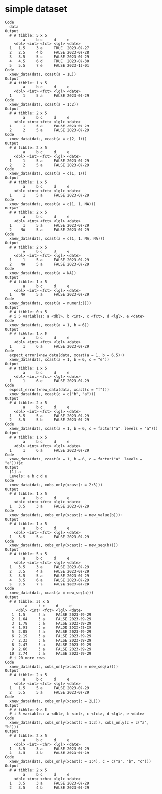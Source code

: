 # simple dataset

    Code
      data
    Output
      # A tibble: 5 x 5
            a     b c     d     e         
        <dbl> <int> <fct> <lgl> <date>    
      1   1.5     3 a     TRUE  2023-09-27
      2   2.5     4 b     FALSE 2023-09-28
      3   3.5     5 c     FALSE 2023-09-29
      4   4.5     6 d     TRUE  2023-09-30
      5   5.5     7 e     FALSE 2023-10-01
    Code
      xnew_data(data, xcast(a = 1L))
    Output
      # A tibble: 1 x 5
            a     b c     d     e         
        <dbl> <int> <fct> <lgl> <date>    
      1     1     5 a     FALSE 2023-09-29
    Code
      xnew_data(data, xcast(a = 1:2))
    Output
      # A tibble: 2 x 5
            a     b c     d     e         
        <dbl> <int> <fct> <lgl> <date>    
      1     1     5 a     FALSE 2023-09-29
      2     2     5 a     FALSE 2023-09-29
    Code
      xnew_data(data, xcast(a = c(2, 1)))
    Output
      # A tibble: 2 x 5
            a     b c     d     e         
        <dbl> <int> <fct> <lgl> <date>    
      1     1     5 a     FALSE 2023-09-29
      2     2     5 a     FALSE 2023-09-29
    Code
      xnew_data(data, xcast(a = c(1, 1)))
    Output
      # A tibble: 1 x 5
            a     b c     d     e         
        <dbl> <int> <fct> <lgl> <date>    
      1     1     5 a     FALSE 2023-09-29
    Code
      xnew_data(data, xcast(a = c(1, 1, NA)))
    Output
      # A tibble: 2 x 5
            a     b c     d     e         
        <dbl> <int> <fct> <lgl> <date>    
      1     1     5 a     FALSE 2023-09-29
      2    NA     5 a     FALSE 2023-09-29
    Code
      xnew_data(data, xcast(a = c(1, 1, NA, NA)))
    Output
      # A tibble: 2 x 5
            a     b c     d     e         
        <dbl> <int> <fct> <lgl> <date>    
      1     1     5 a     FALSE 2023-09-29
      2    NA     5 a     FALSE 2023-09-29
    Code
      xnew_data(data, xcast(a = NA))
    Output
      # A tibble: 1 x 5
            a     b c     d     e         
        <dbl> <int> <fct> <lgl> <date>    
      1    NA     5 a     FALSE 2023-09-29
    Code
      xnew_data(data, xcast(a = numeric()))
    Output
      # A tibble: 0 x 5
      # i 5 variables: a <dbl>, b <int>, c <fct>, d <lgl>, e <date>
    Code
      xnew_data(data, xcast(a = 1, b = 6))
    Output
      # A tibble: 1 x 5
            a     b c     d     e         
        <dbl> <int> <fct> <lgl> <date>    
      1     1     6 a     FALSE 2023-09-29
    Code
      expect_error(xnew_data(data, xcast(a = 1, b = 6.5)))
      xnew_data(data, xcast(a = 1, b = 6, c = "e"))
    Output
      # A tibble: 1 x 5
            a     b c     d     e         
        <dbl> <int> <fct> <lgl> <date>    
      1     1     6 e     FALSE 2023-09-29
    Code
      expect_error(xnew_data(data, xcast(c = "f")))
      xnew_data(data, xcast(c = c("b", "a")))
    Output
      # A tibble: 2 x 5
            a     b c     d     e         
        <dbl> <int> <fct> <lgl> <date>    
      1   3.5     5 a     FALSE 2023-09-29
      2   3.5     5 b     FALSE 2023-09-29
    Code
      xnew_data(data, xcast(a = 1, b = 6, c = factor("a", levels = "a")))
    Output
      # A tibble: 1 x 5
            a     b c     d     e         
        <dbl> <int> <fct> <lgl> <date>    
      1     1     6 a     FALSE 2023-09-29
    Code
      xnew_data(data, xcast(a = 1, b = 6, c = factor("a", levels = "a")))$c
    Output
      [1] a
      Levels: a b c d e
    Code
      xnew_data(data, xobs_only(xcast(b = 2:3)))
    Output
      # A tibble: 1 x 5
            a     b c     d     e         
        <dbl> <int> <fct> <lgl> <date>    
      1   3.5     3 a     FALSE 2023-09-29
    Code
      xnew_data(data, xobs_only(xcast(b = new_value(b))))
    Output
      # A tibble: 1 x 5
            a     b c     d     e         
        <dbl> <int> <fct> <lgl> <date>    
      1   3.5     5 a     FALSE 2023-09-29
    Code
      xnew_data(data, xobs_only(xcast(b = new_seq(b))))
    Output
      # A tibble: 5 x 5
            a     b c     d     e         
        <dbl> <int> <fct> <lgl> <date>    
      1   3.5     3 a     FALSE 2023-09-29
      2   3.5     4 a     FALSE 2023-09-29
      3   3.5     5 a     FALSE 2023-09-29
      4   3.5     6 a     FALSE 2023-09-29
      5   3.5     7 a     FALSE 2023-09-29
    Code
      xnew_data(data, xcast(a = new_seq(a)))
    Output
      # A tibble: 30 x 5
             a     b c     d     e         
         <dbl> <int> <fct> <lgl> <date>    
       1  1.5      5 a     FALSE 2023-09-29
       2  1.64     5 a     FALSE 2023-09-29
       3  1.78     5 a     FALSE 2023-09-29
       4  1.91     5 a     FALSE 2023-09-29
       5  2.05     5 a     FALSE 2023-09-29
       6  2.19     5 a     FALSE 2023-09-29
       7  2.33     5 a     FALSE 2023-09-29
       8  2.47     5 a     FALSE 2023-09-29
       9  2.60     5 a     FALSE 2023-09-29
      10  2.74     5 a     FALSE 2023-09-29
      # i 20 more rows
    Code
      xnew_data(data, xobs_only(xcast(a = new_seq(a))))
    Output
      # A tibble: 2 x 5
            a     b c     d     e         
        <dbl> <int> <fct> <lgl> <date>    
      1   1.5     5 a     FALSE 2023-09-29
      2   5.5     5 a     FALSE 2023-09-29
    Code
      xnew_data(data, xobs_only(xcast(b = 2L)))
    Output
      # A tibble: 0 x 5
      # i 5 variables: a <dbl>, b <int>, c <fct>, d <lgl>, e <date>
    Code
      xnew_data(data, xobs_only(xcast(b = 1:3)), xobs_only(c = c("a", "b")))
    Output
      # A tibble: 2 x 5
            a     b c     d     e         
        <dbl> <int> <chr> <lgl> <date>    
      1   3.5     3 a     FALSE 2023-09-29
      2   3.5     3 b     FALSE 2023-09-29
    Code
      xnew_data(data, xobs_only(xcast(b = 1:4), c = c("a", "b", "c")))
    Output
      # A tibble: 2 x 5
            a     b c     d     e         
        <dbl> <int> <chr> <lgl> <date>    
      1   3.5     3 a     FALSE 2023-09-29
      2   3.5     4 b     FALSE 2023-09-29

